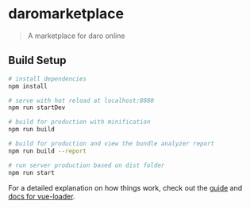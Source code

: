 # daromarketplace

> A marketplace for daro online

## Build Setup

``` bash
# install dependencies
npm install

# serve with hot reload at localhost:8080
npm run startDev

# build for production with minification
npm run build

# build for production and view the bundle analyzer report
npm run build --report

# run server production based on dist folder
npm run start
```

For a detailed explanation on how things work, check out the [guide](http://vuejs-templates.github.io/webpack/) and [docs for vue-loader](http://vuejs.github.io/vue-loader).
